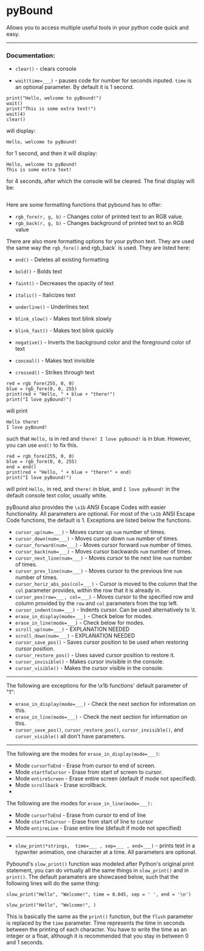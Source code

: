 # pyBound

Allows you to access multiple useful tools in your python code quick and easy.

---
### Documentation:

 - `clear()` - clears console

 - `wait(time=___)` - pauses code for number for seconds inputed. `time` is an optional parameter. By default it is 1 second.
```
print("Hello, welcome to pyBound!")
wait()
print("This is some extra text!")
wait(4)
clear()
```
will display:
```
Hello, welcome to pyBound!
```
for 1 second, and then it will display:
```
Hello, welcome to pyBound!
This is some extra text!
```
for 4 seconds, after which the console will be cleared. The final display will be:

```
```

Here are some formatting functions that pybound has to offer:

 - `rgb_fore(r, g, b)` - Changes color of printed text to an RGB value. 
 - `rgb_back(r, g, b)` - Changes background of printed text to an RGB value

There are also more formatting options for your python text. They are used the same way the `rgb_fore()` and rgb_back` is used. They are listed here:

- `end()` - Deletes all existing formatting

- `bold()` - Bolds text

- `faint()` - Decreases the opacity of text

- `italic()` - Italicizes text

- `underline()` - Underlines text

- `blink_slow()` - Makes text blink slowly

- `blink_fast()` - Makes text blink quickly

- `negative()` - Inverts the background color and the foreground color of text

- `conceal()` - Makes text invisible

- `crossed()` - Strikes through text

```
red = rgb_fore(255, 0, 0)
blue = rgb_fore(0, 0, 255)
print(red + "Hello, " + blue + "there!")
print("I love pyBound!")
```
will print
```
Hello there!
I love pyBound!
```
such that `Hello,` is in red and `there! I love pyBound!` is in blue. However, you can use `end()` to fix this.

```
red = rgb_fore(255, 0, 0)
blue = rgb_fore(0, 0, 255)
end = end()
print(red + "Hello, " + blue + "there!" + end)
print("I love pyBound!")
```
will print `Hello,` in red, and `there!` in blue, and `I love pyBound!` in the default console text color, usually white.

pyBound also provides the `\x1b` ANSI Escape Codes with easier functionality. All parameters are optional. For most of the `\x1b` ANSI Escape Code functions, the default is 1. Exceptions are listed below the functions.

- `cursor_up(num=___)` - Moves cursor up `num` number of times.
- `cursor_down(num=___)` - Moves cursor down `num` number of times.
- `cursor_forward(num=___)` - Moves cursor forward `num` number of times.
- `cursor_back(num=___)` - Moves cursor backwards `num` number of times.
- `cursor_next_line(num=___)` - Moves cursor to the next line `num` number of times.
- `cursor_prev_line(num=___)` - Moves cursor to the previous line `num` number of times.
- `cursor_horiz_abs_pos(col=___)` - Cursor is moved to the column that the `col` parameter provides, within the row that it is already in.
- `cursor_pos(row=___, col=___)` - Moves cursor to the specified row and column provided by the `row` and `col` parameters from the top left.
- `cursor_indent(num=___)` - Indents cursor. Can be used alternatively to \t.
- `erase_in_display(mode=___)` - Check below for modes.
- `erase_in_line(mode=___)` - Check below for modes.
- `scroll_up(num=___)` - EXPLANATION NEEDED
- `scroll_down(num=___)` - EXPLANATION NEEDED
- `cursor_save_pos()` - Saves cursor position to be used when restoring cursor position.
- `cursor_restore_pos()` - Uses saved cursor position to restore it.
- `cursor_invisible()` - Makes cursor invisible in the console.
- `cursor_visible()` - Makes the cursor visible in the console.


---
The following are exceptions for the \x1b functions' default parameter of "1":
- `erase_in_display(mode=___)` -  Check the next section for information on this.
- `erase_in_line(mode=___)` - Check the next section for information on this.
- `cursor_save_pos()`, `cursor_restore_pos()`, `cursor_invisible()`, and `cursor_visible()` all don't have parameters.

---
The following are the modes for `erase_in_display(mode=___)`:
- Mode `cursorToEnd` - Erase from cursor to end of screen.
- Mode `startToCursor` - Erase from start of screen to cursor.
- Mode `entireScreen` - Erase entire screen (default if mode not specified).
- Mode `scrollback` - Erase scrollback.
- 
The following are the modes for `erase_in_line(mode=___):`
- Mode `cursorToEnd` - Erase from cursor to end of line
- Mode `startToCursor` - Erase from start of line to cursor
- Mode `entireLine` - Erase entire line (default if mode not specified)
---
 - `slow_print(*strings, 
time=___
, sep=___
, end=___)` - prints text in a typwriter animation, one character at a time. All parameters are optional.

Pybound's `slow_print()` function was modeled after Python's original print statement, you can do virtually all the same things in `slow_print()` and in `print()`. The default paramaters are showcased below, such that the following lines will do the same thing:

```
slow_print("Hello", "Welcome!", time = 0.045, sep = ' ', end = '\n')

slow_print("Hello", "Welcome!", )
```
This is basically the same as the `print()` function, but the `flush` parameter is replaced by the `time` parameter. Time represents the time in seconds between the printing of each character.   You have to write the time as an integer or a float, although it is recommended that you stay in between 0 and 1 seconds. 
